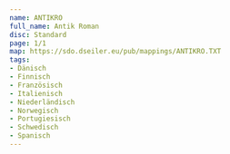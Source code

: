 ```yaml
---
name: ANTIKRO
full_name: Antik Roman
disc: Standard
page: 1/1
map: https://sdo.dseiler.eu/pub/mappings/ANTIKRO.TXT
tags:
- Dänisch
- Finnisch
- Französisch
- Italienisch
- Niederländisch
- Norwegisch
- Portugiesisch
- Schwedisch
- Spanisch
---
```

